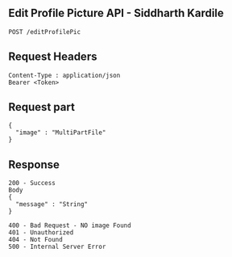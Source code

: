 ## Edit Profile Picture API - Siddharth Kardile
```
POST /editProfilePic
```

## Request Headers
```
Content-Type : application/json
Bearer <Token>

```
 
## Request part
```  
{
  "image" : "MultiPartFile"
}
```
## Response
```
200 - Success
Body
{
  "message" : "String"
}

400 - Bad Request - NO image Found
401 - Unauthorized
404 - Not Found
500 - Internal Server Error
